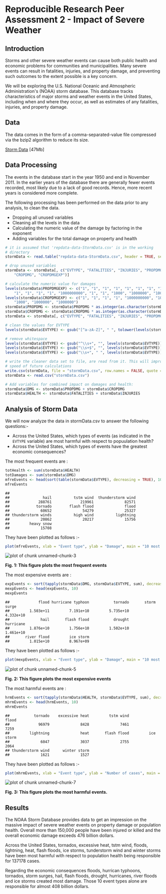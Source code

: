 Reproducible Research Peer Assessment 2 - 
Impact of Severe Weather
==================================================================

Introduction
------------
Storms and other severe weather events can cause both public health and economic problems for communities and municipalities. Many severe events can result in fatalities, injuries, and property damage, and preventing such outcomes to the extent possible is a key concern.

We will be exploring the U.S. National Oceanic and Atmospheric Administration's (NOAA) storm database. This database tracks characteristics of major storms and weather events in the United States, including when and where they occur, as well as estimates of any fatalities, injuries, and property damage.

Data
----
The data comes in the form of a comma-separated-value file compressed via the bzip2 algorithm to reduce its size.

[Storm Data](https://d396qusza40orc.cloudfront.net/repdata%2Fdata%2FStormData.csv.bz2) [47Mb]

Data Processing
----------------

The events in the database start in the year 1950 and end in November 2011. In the earlier years of the database there are generally fewer events recorded, most likely due to a lack of good records. Hence, more recent years is considered more complete.

The following processing has been performed on the data prior to any analysis, to clean the data.

- Dropping all unused variables
- Cleaning all the levels in the data
- Calculating the numeric value of the damage by factoring in the exponent
- Adding variables for the total damage on property and health


```r
# it is assumed that 'repdata-data-StormData.csv' is in the working
# directory
stormData <- read.table("repdata-data-StormData.csv", header = TRUE, sep = ",")

# drop unused variables
stormData <- stormData[, c("EVTYPE", "FATALITIES", "INJURIES", "PROPDMG", "PROPDMGEXP", 
    "CROPDMG", "CROPDMGEXP")]

# calculate the numeric value for damages
levels(stormData$PROPDMGEXP) <- c("1", "1", "1", "1", "1", "1", "1", "1", "1", 
    "1", "1", "1", "1", "1000000000", "1", "1", "1000", "1000000", "1000000")
levels(stormData$CROPDMGEXP) <- c("1", "1", "1", "1", "1000000000", "1000", 
    "1000", "1000000", "1000000")
stormData$PROPDMG <- stormData$PROPDMG * as.integer(as.character(stormData$PROPDMGEXP))
stormData$CROPDMG <- stormData$CROPDMG * as.integer(as.character(stormData$CROPDMGEXP))
stormData <- stormData[, c("EVTYPE", "FATALITIES", "INJURIES", "PROPDMG", "CROPDMG")]

# clean the values for EVTYPE
levels(stormData$EVTYPE) <- gsub("[^a-zA-Z]", " ", tolower(levels(stormData$EVTYPE)))

# remove whitespace
levels(stormData$EVTYPE) <- gsub("^\\s+", "", levels(stormData$EVTYPE))
levels(stormData$EVTYPE) <- gsub("\\s+$", "", levels(stormData$EVTYPE))
levels(stormData$EVTYPE) <- gsub("\\s+", " ", levels(stormData$EVTYPE))

# write the cleaner data set to file, are read from it. This will improve
# speed of future calculations
write.csv(stormData, file = "stormData.csv", row.names = FALSE, quote = TRUE)
stormData <- read.csv("stormData.csv")

# Add variables for combined impact on damages and health:
stormData$DMG <- stormData$PROPDMG + stormData$CROPDMG
stormData$HEALTH <- stormData$FATALITIES + stormData$INJURIES
```


Analysis of Storm Data
-----------------------

We will now analyze the data in stormData.csv to answer the following questions:-

- Across the United States, which types of events (as indicated in the ```EVTYPE``` variable) are most harmful with respect to popuulation health?
- Across the United States, which types of events have the greatest economic consequences?

The most frequent events are :


```r
totHealth <- sum(stormData$HEALTH)
totDamages <- sum(stormData$DMG)
mfreEvents <- head(sort(table(stormData$EVTYPE), decreasing = TRUE), 10)
mfreEvents
```

```
## 
##               hail          tstm wind  thunderstorm wind 
##             288761             219961              82571 
##            tornado        flash flood              flood 
##              60652              54279              25327 
## thunderstorm winds          high wind          lightning 
##              20862              20217              15756 
##         heavy snow 
##              15708
```


They have been plotted as follows :-


```r
plot(mfreEvents, xlab = "Event type", ylab = "Damage", main = "10 most frequent events")
```

![plot of chunk unnamed-chunk-3](figure/unnamed-chunk-3.png) 

**Fig. 1: This figure plots the most frequent events**

The most expensive events are :


```r
expEvents <- sort(tapply(stormData$DMG, stormData$EVTYPE, sum), decreasing = TRUE)
mexpEvents <- head(expEvents, 10)
mexpEvents
```

```
##             flood hurricane typhoon           tornado       storm surge 
##         1.503e+11         7.191e+10         5.735e+10         4.332e+10 
##              hail       flash flood           drought         hurricane 
##         1.876e+10         1.756e+10         1.502e+10         1.461e+10 
##       river flood         ice storm 
##         1.015e+10         8.967e+09
```


They have been plotted as follows :-


```r
plot(mexpEvents, xlab = "Event type", ylab = "Damage", main = "10 most expensive events")
```

![plot of chunk unnamed-chunk-5](figure/unnamed-chunk-5.png) 

**Fig. 2: This figure plots the most expensive events**

The most harmful events are :


```r
hrmEvents <- sort(tapply(stormData$HEALTH, stormData$EVTYPE, sum), decreasing = TRUE)
mhrmEvents <- head(hrmEvents, 10)
mhrmEvents
```

```
##           tornado    excessive heat         tstm wind             flood 
##             96979              8428              7461              7259 
##         lightning              heat       flash flood         ice storm 
##              6047              3037              2755              2064 
## thunderstorm wind      winter storm 
##              1621              1527
```


They have been plotted as follows :-


```r
plot(mhrmEvents, xlab = "Event type", ylab = "Number of cases", main = "10 most harmful events")
```

![plot of chunk unnamed-chunk-7](figure/unnamed-chunk-7.png) 

**Fig. 3: This figure plots the most harmful events.**

Results
-------

The NOAA Storm Database provides data to get an impression on the massive impact of severe weather events on property damage or population health. Overall more than 150,000 people have been injured or killed and the overall economic damage exceeds 476 billion dollars.

Across the United States, tornados, excessive heat, tstm wind, floods, lightning, heat, flash floods, ice storms, tunderstorm wind and winter storms have been most harmful with respect to population health being responsible for 137178 cases.

Regarding the economic consequences floods, hurrican typhoons, tornados, storm surges, hail, flash floods, drought, hurricanes, river floods and ice storms created most damage. Those 10 event types alone are responsible for almost 408 billion dollars.
